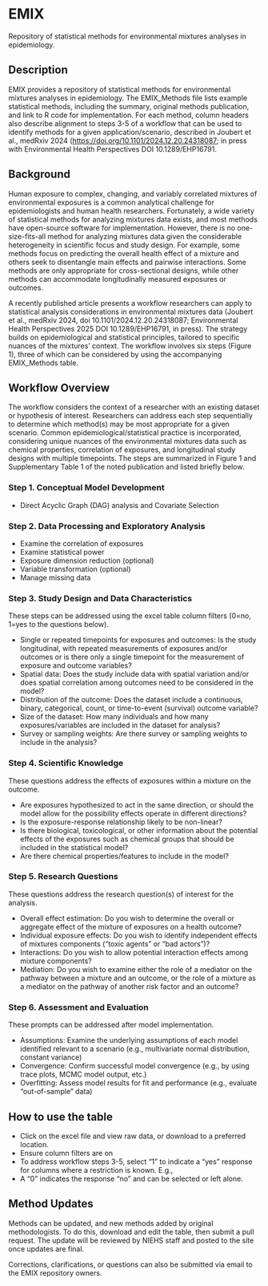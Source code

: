 # EMIX
Repository of statistical methods for environmental mixtures analyses in epidemiology.

## Description

EMIX provides a repository of statistical methods for environmental mixtures analyses in epidemiology. The EMIX_Methods file lists example statistical methods, including the summary, original methods publication, and link to R code for implementation. For each method, column headers also describe alignment to steps 3-5 of a workflow that can be used to identify methods for a given application/scenario, described in Joubert et al., medRxiv 2024 (https://doi.org/10.1101/2024.12.20.24318087; in press with Environmental Health Perspectives DOI 10.1289/EHP16791. 

## Background

Human exposure to complex, changing, and variably correlated mixtures of environmental exposures is a common analytical challenge for epidemiologists and human health researchers. Fortunately, a wide variety of statistical methods for analyzing mixtures data exists, and most methods have open-source software for implementation. However, there is no one-size-fits-all method for analyzing mixtures data given the considerable heterogeneity in scientific focus and study design. For example, some methods focus on predicting the overall health effect of a mixture and others seek to disentangle main effects and pairwise interactions. Some methods are only appropriate for cross-sectional designs, while other methods can accommodate longitudinally measured exposures or outcomes.

A recently published article presents a workflow researchers can apply to statistical analysis considerations in environmental mixtures data (Joubert et al., medRxiv 2024, doi 10.1101/2024.12.20.24318087; Environmental Health Perspectives 2025 DOI 10.1289/EHP16791, in press). The strategy builds on epidemiological and statistical principles, tailored to specific nuances of the mixtures’ context. The workflow involves six steps (Figure 1), three of which can be considered by using the accompanying EMIX_Methods table.  

## Workflow Overview

The workflow considers the context of a researcher with an existing dataset or hypothesis of interest. Researchers can address each step sequentially to determine which method(s) may be most appropriate for a given scenario. Common epidemiological/statistical practice is incorporated, considering unique nuances of the environmental mixtures data such as chemical properties, correlation of exposures, and longitudinal study designs with multiple timepoints. The steps are summarized in Figure 1 and Supplementary Table 1 of the noted publication and listed briefly below. 

### Step 1. Conceptual Model Development

* Direct Acyclic Graph (DAG) analysis and Covariate Selection

### Step 2. Data Processing and Exploratory Analysis

* Examine the correlation of exposures 
* Examine statistical power
* Exposure dimension reduction (optional)
* Variable transformation (optional)
* Manage missing data

### Step 3. Study Design and Data Characteristics

These steps can be addressed using the excel table column filters (0=no, 1=yes to the questions below).

* Single or repeated timepoints for exposures and outcomes: Is the study longitudinal, with repeated measurements of exposures and/or outcomes or is there only a single timepoint for the measurement of exposure and outcome variables?
* Spatial data: Does the study include data with spatial variation and/or does spatial correlation among outcomes need to be considered in the model?
* Distribution of the outcome: Does the dataset include a continuous, binary, categorical, count, or time-to-event (survival) outcome variable?
* Size of the dataset: How many individuals and how many exposures/variables are included in the dataset for analysis?
* Survey or sampling weights: Are there survey or sampling weights to include in the analysis?

### Step 4. Scientific Knowledge

These questions address the effects of exposures within a mixture on the outcome.

* Are exposures hypothesized to act in the same direction, or should the model allow for the possibility effects operate in different directions? 
* Is the exposure-response relationship likely to be non-linear? 
* Is there biological, toxicological, or other information about the potential effects of the exposures such as chemical groups that should be included in the statistical model? 
* Are there chemical properties/features to include in the model?

### Step 5. Research Questions

These questions address the research question(s) of interest for the analysis. 

* Overall effect estimation: Do you wish to determine the overall or aggregate effect of the mixture of exposures on a health outcome?
* Individual exposure effects: Do you wish to identify independent effects of mixtures components (“toxic agents” or “bad actors”)?
* Interactions: Do you wish to allow potential interaction effects among mixture components?
* Mediation: Do you wish to examine either the role of a mediator on the pathway between a mixture and an outcome, or the role of a mixture as a mediator on the pathway of another risk factor and an outcome?

### Step 6. Assessment and Evaluation

These prompts can be addressed after model implementation.

* Assumptions: Examine the underlying assumptions of each model identified relevant to a scenario (e.g., multivariate normal distribution, constant variance)
* Convergence: Confirm successful model convergence (e.g., by using trace plots, MCMC model output, etc.)
* Overfitting: Assess model results for fit and performance (e.g., evaluate “out-of-sample” data)

## How to use the table

* Click on the excel file and view raw data, or download to a preferred location. 
* Ensure column filters are on
* To address workflow steps 3-5, select “1” to indicate a “yes” response for columns where a restriction is known. E.g., 
* A “0” indicates the response “no” and can be selected or left alone.

## Method Updates

Methods can be updated, and new methods added by original methodologists. To do this, download and edit the table, then submit a pull request. The update will be reviewed by NIEHS staff and posted to the site once updates are final. 

Corrections, clarifications, or questions can also be submitted via email to the EMIX repository owners.

